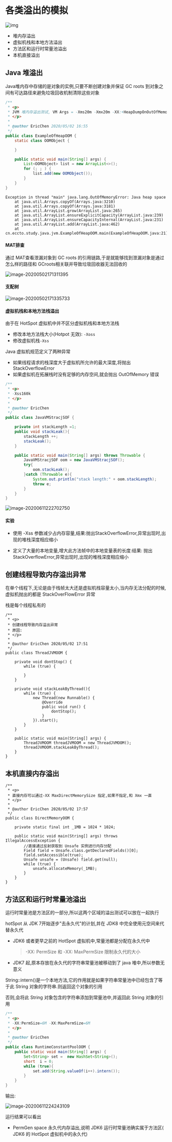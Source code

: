 # 各类溢出的模拟

![img](assets/1671546-20190427141310333-343604547.png)

- 堆内存溢出
- 虚拟机栈和本地方法溢出
- 方法区和运行时常量池溢出
- 本机直接溢出

## Java 堆溢出

Java堆内存中存储的是对象的实例,只要不断创建对象并保证 GC roots 到对象之间有可达路径来避免垃圾回收机制清除这些对象



```java
/**
 * <p>
 * JVM 堆内存溢出测试, VM Args = -Xms20m -Xmx20m -XX:+HeapDumpOnOutOfMemoryError -XX:HeapDumpPath=/Users/ec/study/Notes/04-java/00-code/note-java
 * </p>
 *
 * @author EricChen 2020/05/02 16:55
 */
public class ExampleOfHeapOOM {
    static class OOMObject {

    }

    public static void main(String[] args) {
        List<OOMObject> list = new ArrayList<>();
        for (; ; ) {
            list.add(new OOMObject());
        }
    }
}
```



```
Exception in thread "main" java.lang.OutOfMemoryError: Java heap space
	at java.util.Arrays.copyOf(Arrays.java:3210)
	at java.util.Arrays.copyOf(Arrays.java:3181)
	at java.util.ArrayList.grow(ArrayList.java:265)
	at java.util.ArrayList.ensureExplicitCapacity(ArrayList.java:239)
	at java.util.ArrayList.ensureCapacityInternal(ArrayList.java:231)
	at java.util.ArrayList.add(ArrayList.java:462)
	at cn.eccto.study.java.jvm.ExampleOfHeapOOM.main(ExampleOfHeapOOM.java:21)
```

#### MAT排查

通过 MAT查看泄漏对象到 GC roots 的引用链路,于是就能够找到泄漏对象是通过怎么样的路径和 GCroots相关联并导致垃圾回收器无法回收的

![image-20200502171311395](assets/image-20200502171311395.png)

#### 支配树

![image-20200502171335733](assets/image-20200502171335733.png)

#### 虚拟机栈和本地方法栈溢出

由于在 HotSpot 虚拟机中并不区分虚拟机栈和本地方法栈

- 修改本地方法栈大小(Hotpot 无效): `-Xoss`
- 修改虚拟机栈`-Xss`

Java 虚拟机规范定义了两种异常

- 如果线程请求的栈深度大于虚拟机所允许的最大深度,将抛出 StackOverflowError
- 如果虚拟机在拓展栈时没有足够的内存空间,就会抛出 OutOfMemory 错误

```java
/**
 * <p>
 * -Xss160k
 * </p>
 *
 * @author EricChen
 */
public class JavaVMStracjSOF {

    private int stackLength =1;
    public void stackLeak(){
        stackLength ++;
        stackLeak();
    }

    public static void main(String[] args) throws Throwable {
        JavaVMStracjSOF oom = new JavaVMStracjSOF();
        try{
            oom.stackLeak();
        }catch (Throwable e){
            System.out.println("stack length:" + oom.stackLength);
            throw e;
        }
    }
}

```

![image-20200611222702750](assets/image-20200611222702750.png)

#### 实验

- 使用 -Xss 参数减少占内存容量,结果:抛出StackOverflowError,异常出现时,出现的堆栈深度相应缩小

- 定义了大量的本地变量,增大此方法帧中的本地变量表的长度:结果: 抛出StackOverflowError,异常出现时,出现的堆栈深度相应缩小

  

## 创建线程导致内存溢出异常

在单个线程下,无论是由于栈帧太大还是虚拟机栈容量太小,当内存无法分配的时候,虚拟机抛出的都是 StackOverFlowError 异常

栈是每个线程私有的

```
/**
 * <p>
 * 创建线程导致内存溢出异常
 * 原因:
 * </p>
 *
 * @author EricChen 2020/05/02 17:51
 */
public class ThreadJVMOOM {

    private void dontStop() {
        while (true) {

        }
    }

    private void stackLeakByThread(){
        while (true) {
            new Thread(new Runnable() {
                @Override
                public void run() {
                    dontStop();
                }
            }).start();
        }
    }

    public static void main(String[] args) {
        ThreadJVMOOM threadJVMOOM = new ThreadJVMOOM();
        threadJVMOOM.stackLeakByThread();
    }
}

```



## 本机直接内存溢出

```
/**
 * <p>
 * 直接内存可以通过-XX MaxDirectMemorySize 指定,如果不指定,和 Xmx 一直
 * </p>
 *
 * @author EricChen 2020/05/02 17:57
 */
public class DirectMemoryOOM {

    private static final int _1MB = 1024 * 1024;

    public static void main(String[] args) throws IllegalAccessException {
        //直接通过反射获取到 Unsafe 实例进行内存分配
        Field field = Unsafe.class.getDeclaredFields()[0];
        field.setAccessible(true);
        Unsafe unsafe = (Unsafe) field.get(null);
        while (true) {
            unsafe.allocateMemory(_1MB);
        }
    }
}
```

## 方法区和运行时常量池溢出

运行时常量池是方法区的一部分,所以这两个区域的溢出测试可以放在一起执行

hotSpot 从 JDK 7开始逐步"去永久代"的计划,并在 JDK8 中完全使用元空间来代替永久代

- JDK6 或者更早之前的 HotSpot 虚拟机中,常量池都是分配在永久代中

  > -XX: PermSize 和 -XX: MaxPermSize 限制永久代的大小

- JDK7 起,原本存放在永久代的字符串常量池被移动到了 java 堆中,所以参数无意义

String::intern()是一个本地方法,它的作用就是如果字符串常量池中已经包含了等于此 String 对象的字符串.则返回这个对象的引用

否则,会将此 String 对象包含的字符串添加到常量池中,并返回此 String 对象的引用

```java
/**
 * <p>
 * -XX:PermSize=6M -XX:MaxPermSize=6M
 * </p>
 *
 * @author EricChen
 */
public class RuntimeConstantPoolOOM {
    public static void main(String[] args) {
        Set<String> set =  new HashSet<String>();
        short  i = 0;
        while (true){
            set.add(String.valueOf(i++).intern());
        }
    }
}
```

输出:

![image-20200611224243109](assets/image-20200611224243109.png)

运行结果可以看出

- PermGen space 永久代内存溢出,说明 JDK6 运行时常量池确实属于方法区( JDK6 的 HotSpot 虚拟机中的永久代)

